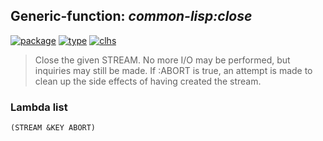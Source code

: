 ## Generic-function: ***common-lisp:close***
[![package](https://img.shields.io/badge/Package-COMMON--LISP-5f9ea0.svg?style=social&colorA=999999)](../) [![type](https://img.shields.io/badge/Type-Generic--Function-5f9ea0.svg?style=social&colorA=999999)](../#generic-function) [![clhs](https://img.shields.io/badge/CLHS-CLOSE-5f9ea0.svg?style=social&colorA=999999)](http://www.lispworks.com/documentation/HyperSpec/Body/f_close.htm) 

> Close the given STREAM. No more I/O may be performed, but
> inquiries may still be made. If :ABORT is true, an attempt is made
> to clean up the side effects of having created the stream.

### Lambda list
```
(STREAM &KEY ABORT)
```
